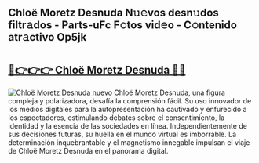## Chloë Moretz Desnuda N𝚞𝚎vos desn𝚞dos filtr𝚊dos - Parts-uFc F𝚘tos vid𝚎o - C𝚘ntenido atr𝚊ctivo Op5jk

# <h2><a href="http://mb521i.tromn.icu/?c=Chlo%c3%ab+Moretz+Desnuda">🔗👉👉👉 Chloë Moretz Desnuda 🔗🔗</a></h2>

[![Chloë Moretz Desnuda nuevo](https://i.imgur.com/pEAQMta.gif)](http://mb521i.tromn.icu/?c=Chlo%c3%ab+Moretz+Desnuda)
Chloë Moretz Desnuda, una figura compleja y polarizadora, desafía la comprensión fácil. Su uso innovador de los medios digitales para la autopresentación ha cautivado y enfurecido a los espectadores, estimulando debates sobre el consentimiento, la identidad y la esencia de las sociedades en línea. Independientemente de sus decisiones futuras, su huella en el mundo virtual es imborrable. La determinación inquebrantable y el magnetismo innegable impulsan el viaje de Chloë Moretz Desnuda en el panorama digital.
